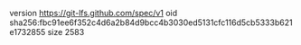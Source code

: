 version https://git-lfs.github.com/spec/v1
oid sha256:fbc91ee6f352c4d6a2b84d9bcc4b3030ed5131cfc116d5cb5333b621e1732855
size 2583
